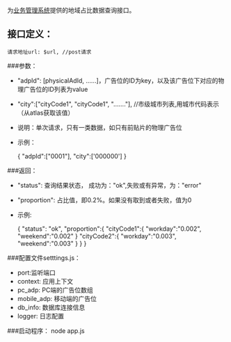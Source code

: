 为[业务管理系统](http://redmine.funshion.com/redmine/projects/bussiness/wiki)提供的地域占比数据查询接口。

## 接口定义：

	请求地址url: $url, //post请求


###参数：
- "adpId": [physicalAdId, ......]，广告位的ID为key，以及该广告位下对应的物理广告位的ID列表为value
- "city":["cityCode1", "cityCode1", "......."], //市级城市列表,用城市代码表示（从atlas获取该值）
- 说明：单次请求，只有一类数据，如只有前贴片的物理广告位
- 示例：


	{
		"adpId":["0001"],
		"city":['000000']
	}

###返回：
- "status": 查询结果状态， 成功为："ok",失败或有异常，为："error"
- "proportion": 占比值，即0.2%。如果没有取到或者失败，值为0
- 示例:


	{
		"status": "ok",
		"proportion":{
				"cityCode1":{
					 "workday":"0.002",
					 "weekend":"0.002"
					}
				"cityCode2":{
					 "workday":"0.003",
					 "weekend":"0.003"
					}
		}
	}

###配置文件setttings.js：
- port:监听端口
- context: 应用上下文
- pc_adp: PC端的广告位数组
- mobile_adp: 移动端的广告位
- db_info: 数据库连接信息
- logger: 日志配置

###启动程序：
    node app.js


